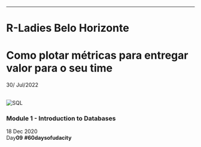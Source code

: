 __________________________________________

# R-Ladies Belo Horizonte
# Como plotar métricas para entregar valor para o seu time
30/ Jul/2022

\
![SQL](https://github.com/RosanaFSS/SQL/blob/main/Data%202.gif)

### Module 1 - Introduction to Databases
18 Dec 2020 \
Day**09**  **#60daysofudacity**
